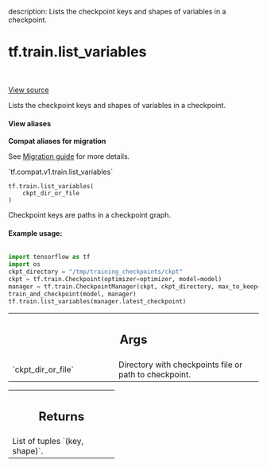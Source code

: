 description: Lists the checkpoint keys and shapes of variables in a checkpoint.

<div itemscope itemtype="http://developers.google.com/ReferenceObject">
<meta itemprop="name" content="tf.train.list_variables" />
<meta itemprop="path" content="Stable" />
</div>

# tf.train.list_variables

<!-- Insert buttons and diff -->

<table class="tfo-notebook-buttons tfo-api nocontent" align="left">

</table>

<a target="_blank" class="external" href="/code/stable/tensorflow/python/training/checkpoint_utils.py">View source</a>



Lists the checkpoint keys and shapes of variables in a checkpoint.

<section class="expandable">
  <h4 class="showalways">View aliases</h4>
  <p>
<b>Compat aliases for migration</b>
<p>See
<a href="https://www.tensorflow.org/guide/migrate">Migration guide</a> for
more details.</p>
<p>`tf.compat.v1.train.list_variables`</p>
</p>
</section>

<pre class="devsite-click-to-copy prettyprint lang-py tfo-signature-link">
<code>tf.train.list_variables(
    ckpt_dir_or_file
)
</code></pre>



<!-- Placeholder for "Used in" -->

Checkpoint keys are paths in a checkpoint graph.

#### Example usage:


```python

import tensorflow as tf
import os
ckpt_directory = "/tmp/training_checkpoints/ckpt"
ckpt = tf.train.Checkpoint(optimizer=optimizer, model=model)
manager = tf.train.CheckpointManager(ckpt, ckpt_directory, max_to_keep=3)
train_and_checkpoint(model, manager)
tf.train.list_variables(manager.latest_checkpoint)
```

<!-- Tabular view -->
 <table class="responsive fixed orange">
<colgroup><col width="214px"><col></colgroup>
<tr><th colspan="2"><h2 class="add-link">Args</h2></th></tr>

<tr>
<td>
`ckpt_dir_or_file`
</td>
<td>
Directory with checkpoints file or path to checkpoint.
</td>
</tr>
</table>



<!-- Tabular view -->
 <table class="responsive fixed orange">
<colgroup><col width="214px"><col></colgroup>
<tr><th colspan="2"><h2 class="add-link">Returns</h2></th></tr>
<tr class="alt">
<td colspan="2">
List of tuples `(key, shape)`.
</td>
</tr>

</table>

